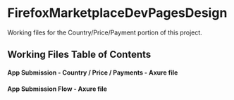 FirefoxMarketplaceDevPagesDesign
================================

Working files for the Country/Price/Payment portion of this project.


## Working Files Table of Contents

#### App Submission - Country / Price / Payments - Axure file

#### App Submission Flow - Axure file


